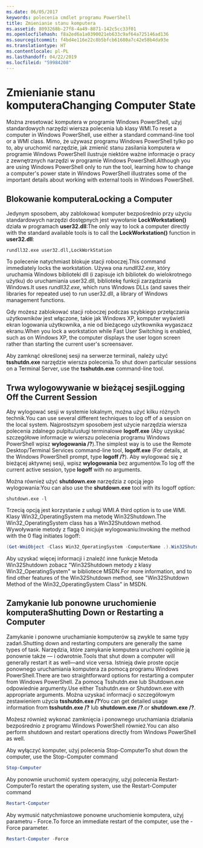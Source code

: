 ```yaml
---
ms.date: 06/05/2017
keywords: polecenia cmdlet programu PowerShell
title: Zmienianie stanu komputera
ms.assetid: 8093268b-27f8-4a49-8871-142c5cc33f01
ms.openlocfilehash: f8a2ed6a1a0390021eb633c9af64a725146ad136
ms.sourcegitcommit: f4bd4e116e22c8b5bfcb61680a7c42e58b4da93e
ms.translationtype: HT
ms.contentlocale: pl-PL
ms.lasthandoff: 04/22/2019
ms.locfileid: "59984208"
---
```

# <a name="changing-computer-state"></a><span data-ttu-id="1fd05-103">Zmienianie stanu komputera</span><span class="sxs-lookup"><span data-stu-id="1fd05-103">Changing Computer State</span></span>

<span data-ttu-id="1fd05-104">Można zresetować komputera w programie Windows PowerShell, użyj standardowych narzędzi wiersza polecenia lub klasy WMI.</span><span class="sxs-lookup"><span data-stu-id="1fd05-104">To reset a computer in Windows PowerShell, use either a standard command-line tool or a WMI class.</span></span> <span data-ttu-id="1fd05-105">Mimo, że używasz programu Windows PowerShell tylko po to, aby uruchomić narzędzie, jak zmienić stanu zasilania komputera w programie Windows PowerShell ilustruje niektóre ważne informacje o pracy z zewnętrznych narzędzi w programie Windows PowerShell.</span><span class="sxs-lookup"><span data-stu-id="1fd05-105">Although you are using Windows PowerShell only to run the tool, learning how to change a computer's power state in Windows PowerShell illustrates some of the important details about working with external tools in Windows PowerShell.</span></span>

## <a name="locking-a-computer"></a><span data-ttu-id="1fd05-106">Blokowanie komputera</span><span class="sxs-lookup"><span data-stu-id="1fd05-106">Locking a Computer</span></span>

<span data-ttu-id="1fd05-107">Jedynym sposobem, aby zablokować komputer bezpośrednio przy użyciu standardowych narzędzi dostępnych jest wywołanie **LockWorkstation()** działa w programach **user32.dll**:</span><span class="sxs-lookup"><span data-stu-id="1fd05-107">The only way to lock a computer directly with the standard available tools is to call the **LockWorkstation()** function in **user32.dll**:</span></span>

```
rundll32.exe user32.dll,LockWorkStation
```

<span data-ttu-id="1fd05-108">To polecenie natychmiast blokuje stacji roboczej.</span><span class="sxs-lookup"><span data-stu-id="1fd05-108">This command immediately locks the workstation.</span></span> <span data-ttu-id="1fd05-109">Używa ona *rundll32.exe*, który uruchamia Windows biblioteki dll (i zapisuje ich bibliotek do wielokrotnego użytku) do uruchamiania user32.dll, bibliotekę funkcji zarządzania Windows.</span><span class="sxs-lookup"><span data-stu-id="1fd05-109">It uses *rundll32.exe*, which runs Windows DLLs (and saves their libraries for repeated use) to run user32.dll, a library of Windows management functions.</span></span>

<span data-ttu-id="1fd05-110">Gdy możesz zablokować stacji roboczej podczas szybkiego przełączania użytkowników jest włączone, takie jak Windows XP, komputer wyświetli ekran logowania użytkownika, a nie od bieżącego użytkownika wygaszacz ekranu.</span><span class="sxs-lookup"><span data-stu-id="1fd05-110">When you lock a workstation while Fast User Switching is enabled, such as on Windows XP, the computer displays the user logon screen rather than starting the current user's screensaver.</span></span>

<span data-ttu-id="1fd05-111">Aby zamknąć określonej sesji na serwerze terminali, należy użyć **tsshutdn.exe** narzędzie wiersza polecenia.</span><span class="sxs-lookup"><span data-stu-id="1fd05-111">To shut down particular sessions on a Terminal Server, use the **tsshutdn.exe** command-line tool.</span></span>

## <a name="logging-off-the-current-session"></a><span data-ttu-id="1fd05-112">Trwa wylogowywanie w bieżącej sesji</span><span class="sxs-lookup"><span data-stu-id="1fd05-112">Logging Off the Current Session</span></span>

<span data-ttu-id="1fd05-113">Aby wylogować sesji w systemie lokalnym, można użyć kilku różnych technik.</span><span class="sxs-lookup"><span data-stu-id="1fd05-113">You can use several different techniques to log off of a session on the local system.</span></span> <span data-ttu-id="1fd05-114">Najprostszym sposobem jest użycie narzędzia wiersza polecenia zdalnego pulpitu/usługi terminalowe **logoff.exe** (Aby uzyskać szczegółowe informacje w wierszu polecenia programu Windows PowerShell wpisz **wylogowania /?**).</span><span class="sxs-lookup"><span data-stu-id="1fd05-114">The simplest way is to use the Remote Desktop/Terminal Services command-line tool, **logoff.exe** (For details, at the Windows PowerShell prompt, type **logoff /?**).</span></span> <span data-ttu-id="1fd05-115">Aby wylogować się z bieżącej aktywnej sesji, wpisz **wylogowania** bez argumentów.</span><span class="sxs-lookup"><span data-stu-id="1fd05-115">To log off the current active session, type **logoff** with no arguments.</span></span>

<span data-ttu-id="1fd05-116">Można również użyć **shutdown.exe** narzędzia z opcją jego wylogowania:</span><span class="sxs-lookup"><span data-stu-id="1fd05-116">You can also use the **shutdown.exe** tool with its logoff option:</span></span>

```
shutdown.exe -l
```

<span data-ttu-id="1fd05-117">Trzecią opcją jest korzystanie z usługi WMI.</span><span class="sxs-lookup"><span data-stu-id="1fd05-117">A third option is to use WMI.</span></span> <span data-ttu-id="1fd05-118">Klasy Win32_OperatingSystem ma metodę Win32Shutdown.</span><span class="sxs-lookup"><span data-stu-id="1fd05-118">The Win32_OperatingSystem class has a Win32Shutdown method.</span></span> <span data-ttu-id="1fd05-119">Wywoływanie metody z flagą 0 inicjuje wylogowaniu:</span><span class="sxs-lookup"><span data-stu-id="1fd05-119">Invoking the method with the 0 flag initiates logoff:</span></span>

```powershell
(Get-WmiObject -Class Win32_OperatingSystem -ComputerName .).Win32Shutdown(0)
```

<span data-ttu-id="1fd05-120">Aby uzyskać więcej informacji i znaleźć inne funkcje Metoda Win32Shutdown zobacz "Win32Shutdown metody z klasy Win32_OperatingSystem" w bibliotece MSDN.</span><span class="sxs-lookup"><span data-stu-id="1fd05-120">For more information, and to find other features of the Win32Shutdown method, see "Win32Shutdown Method of the Win32_OperatingSystem Class" in MSDN.</span></span>

## <a name="shutting-down-or-restarting-a-computer"></a><span data-ttu-id="1fd05-121">Zamykanie lub ponowne uruchomienie komputera</span><span class="sxs-lookup"><span data-stu-id="1fd05-121">Shutting Down or Restarting a Computer</span></span>

<span data-ttu-id="1fd05-122">Zamykanie i ponowne uruchamianie komputerów są zwykle te same typy zadań.</span><span class="sxs-lookup"><span data-stu-id="1fd05-122">Shutting down and restarting computers are generally the same types of task.</span></span> <span data-ttu-id="1fd05-123">Narzędzia, które zamykanie komputera uruchomi ogólnie ją ponownie także — i odwrotnie.</span><span class="sxs-lookup"><span data-stu-id="1fd05-123">Tools that shut down a computer will generally restart it as well—and vice versa.</span></span> <span data-ttu-id="1fd05-124">Istnieją dwie proste opcje ponownego uruchamiania komputera za pomocą programu Windows PowerShell.</span><span class="sxs-lookup"><span data-stu-id="1fd05-124">There are two straightforward options for restarting a computer from Windows PowerShell.</span></span> <span data-ttu-id="1fd05-125">Za pomocą Tsshutdn.exe lub Shutdown.exe odpowiednie argumenty.</span><span class="sxs-lookup"><span data-stu-id="1fd05-125">Use either Tsshutdn.exe or Shutdown.exe with appropriate arguments.</span></span> <span data-ttu-id="1fd05-126">Można uzyskać informacji o szczegółowym zestawieniem użycia **tsshutdn.exe /?**</span><span class="sxs-lookup"><span data-stu-id="1fd05-126">You can get detailed usage information from **tsshutdn.exe /?**</span></span> <span data-ttu-id="1fd05-127">lub **shutdown.exe /?**.</span><span class="sxs-lookup"><span data-stu-id="1fd05-127">or **shutdown.exe /?**.</span></span>

<span data-ttu-id="1fd05-128">Możesz również wykonać zamknięcia i ponownego uruchamiania działania bezpośrednio z programu Windows PowerShell również.</span><span class="sxs-lookup"><span data-stu-id="1fd05-128">You can also perform shutdown and restart operations directly from Windows PowerShell as well.</span></span>

<span data-ttu-id="1fd05-129">Aby wyłączyć komputer, użyj polecenia Stop-Computer</span><span class="sxs-lookup"><span data-stu-id="1fd05-129">To shut down the computer, use the Stop-Computer command</span></span>

```powershell
Stop-Computer
```

<span data-ttu-id="1fd05-130">Aby ponownie uruchomić system operacyjny, użyj polecenia Restart-Computer</span><span class="sxs-lookup"><span data-stu-id="1fd05-130">To restart the operating system, use the Restart-Computer command</span></span>

```powershell
Restart-Computer
```

<span data-ttu-id="1fd05-131">Aby wymusić natychmiastowe ponowne uruchomienie komputera, użyj parametru - Force.</span><span class="sxs-lookup"><span data-stu-id="1fd05-131">To force an immediate restart of the computer, use the -Force parameter.</span></span>

```powershell
Restart-Computer -Force
```
